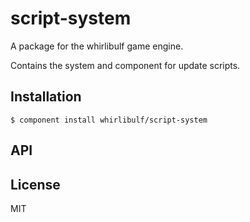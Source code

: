 
# script-system

A package for the whirlibulf game engine.

Contains the system and component for update scripts.

## Installation

    $ component install whirlibulf/script-system

## API

   

## License

  MIT
